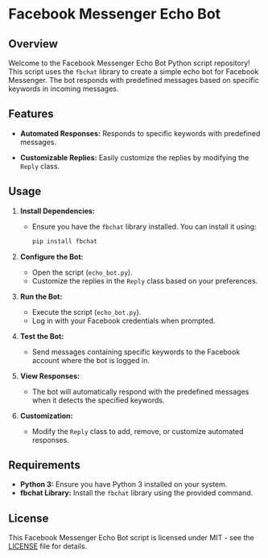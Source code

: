 # Facebook Messenger Echo Bot

## Overview

Welcome to the Facebook Messenger Echo Bot Python script repository! This script uses the `fbchat` library to create a simple echo bot for Facebook Messenger. The bot responds with predefined messages based on specific keywords in incoming messages.

## Features

- **Automated Responses:**
  Responds to specific keywords with predefined messages.
  
- **Customizable Replies:**
  Easily customize the replies by modifying the `Reply` class.

## Usage

1. **Install Dependencies:**
   - Ensure you have the `fbchat` library installed. You can install it using:
     ```bash
     pip install fbchat
     ```

2. **Configure the Bot:**
   - Open the script (`echo_bot.py`).
   - Customize the replies in the `Reply` class based on your preferences.

3. **Run the Bot:**
   - Execute the script (`echo_bot.py`).
   - Log in with your Facebook credentials when prompted.

4. **Test the Bot:**
   - Send messages containing specific keywords to the Facebook account where the bot is logged in.

5. **View Responses:**
   - The bot will automatically respond with the predefined messages when it detects the specified keywords.

6. **Customization:**
   - Modify the `Reply` class to add, remove, or customize automated responses.

## Requirements

- **Python 3:** Ensure you have Python 3 installed on your system.
- **fbchat Library:** Install the `fbchat` library using the provided command.

## License

This Facebook Messenger Echo Bot script is licensed under MIT - see the [LICENSE](LICENSE) file for details.
